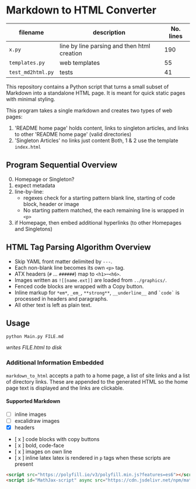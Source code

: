 # Markdown to HTML Converter
| filename | description | No. lines |
|----------|----------|----------|
| `x.py`   | line by line parsing and then html creation  | 190   |
| `templates.py`   | web templates   | 55   |
| `test_md2html.py`   | tests   | 41   |

This repository contains a Python script that turns a small subset of Markdown into a standalone HTML page. It is meant for quick static pages with minimal styling.

This program takes a single markdown and creates two types of web pages:
1. 'README home page' holds content, links to singleton articles, and links to other 'README home page' (valid directories)
2. 'Singleton Articles' no links just content
Both, 1 & 2 use the template `index.html`

## Program Sequential Overview
0.  Homepage or Singleton?
1. expect metadata
2. line-by-line:
    - regexes check for a starting pattern blank line, starting of code block, header or image
    - No starting pattern matched, the each remaining line is wrapped in `<p>`
3. if Homepage, then embed additional hyperlinks (to other Homepages and Singletons)

## HTML Tag Parsing Algorithm Overview
- Skip YAML front matter delimited by `---`.
- Each non-blank line becomes its own `<p>` tag.
- ATX headers (`#` ... `######`) map to `<h1>`&ndash;`<h6>`.
- Images written as `![[name.ext]]` are loaded from `../graphics/`.
- Fenced code blocks are wrapped with a Copy button.
- Inline markup for `*em*`, `_em_`, `**strong**`, `__underline__` and `` `code` `` is processed in headers and paragraphs.
- All other text is left as plain text.


## Usage
```
python Main.py FILE.md 
```
_writes FILE.html to disk_

### Additional Information Embedded
`markdown_to_html` accepts a path to a home page, a list of site links and a
list of directory links. These are appended to the generated HTML so the home
page text is displayed and the links are clickable.

#### Supported Markdown
- [ ] inline images
- [ ] excalidraw images
- [x] headers
- [ x ] code blocks with copy buttons
- [ x ] bold, code-face
- [ x ] images on own line
- [ x ] inline latex
latex is rendered in `p` tags when these scripts are present
```html
<script src="https://polyfill.io/v3/polyfill.min.js?features=es6"></script>
<script id="MathJax-script" async src="https://cdn.jsdelivr.net/npm/mathjax@3/es5/tex-mml-chtml.js"></script>
```
